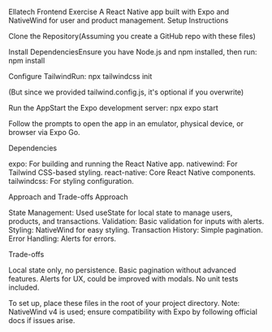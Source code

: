 Ellatech Frontend Exercise
A React Native app built with Expo and NativeWind for user and product management.
Setup Instructions

Clone the Repository(Assuming you create a GitHub repo with these files)

Install DependenciesEnsure you have Node.js and npm installed, then run:
npm install


Configure TailwindRun:
npx tailwindcss init

(But since we provided tailwind.config.js, it's optional if you overwrite)

Run the AppStart the Expo development server:
npx expo start

Follow the prompts to open the app in an emulator, physical device, or browser via Expo Go.


Dependencies

expo: For building and running the React Native app.
nativewind: For Tailwind CSS-based styling.
react-native: Core React Native components.
tailwindcss: For styling configuration.

Approach and Trade-offs
Approach

State Management: Used useState for local state to manage users, products, and transactions.
Validation: Basic validation for inputs with alerts.
Styling: NativeWind for easy styling.
Transaction History: Simple pagination.
Error Handling: Alerts for errors.

Trade-offs

Local state only, no persistence.
Basic pagination without advanced features.
Alerts for UX, could be improved with modals.
No unit tests included.

To set up, place these files in the root of your project directory. Note: NativeWind v4 is used; ensure compatibility with Expo by following official docs if issues arise.